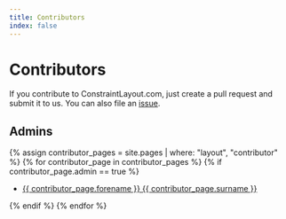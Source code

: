 ```yaml
---
title: Contributors
index: false
---
```


# Contributors

If you contribute to ConstraintLayout.com, just create a pull request and submit it to us. 
You can also file an [issue](https://github.com/ConstraintLayout/constraintlayout.github.io/issues). 


## Admins

{% assign contributor_pages = site.pages | where: "layout", "contributor" %}
{% for contributor_page in contributor_pages %}
{% if contributor_page.admin == true %}
  <ul>
    <li>
      <a href="{{ contributor_page.name | remove: '.md' | append: '.html' | prepend: 'contributors/' | relative_url }}">
        {{ contributor_page.forename }} {{ contributor_page.surname }}
      </a>
    </li>
  </ul>
{% endif %}
{% endfor %}
